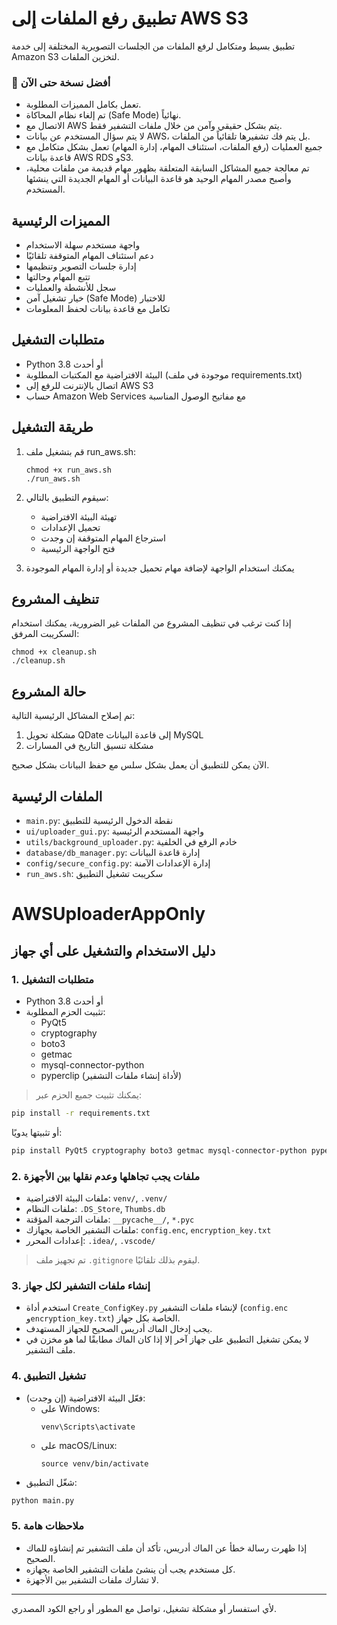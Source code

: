# تطبيق رفع الملفات إلى AWS S3

تطبيق بسيط ومتكامل لرفع الملفات من الجلسات التصويرية المختلفة إلى خدمة Amazon S3 لتخزين الملفات.

### 🚀 أفضل نسخة حتى الآن

- تعمل بكامل المميزات المطلوبة.
- تم إلغاء نظام المحاكاة (Safe Mode) نهائياً.
- الاتصال مع AWS يتم بشكل حقيقي وآمن من خلال ملفات التشفير فقط.
- لا يتم سؤال المستخدم عن بيانات AWS، بل يتم فك تشفيرها تلقائياً من الملفات.
- جميع العمليات (رفع الملفات، استئناف المهام، إدارة المهام) تعمل بشكل متكامل مع قاعدة بيانات AWS RDS وS3.
- تم معالجة جميع المشاكل السابقة المتعلقة بظهور مهام قديمة من ملفات محلية، وأصبح مصدر المهام الوحيد هو قاعدة البيانات أو المهام الجديدة التي ينشئها المستخدم.

## المميزات الرئيسية

- واجهة مستخدم سهلة الاستخدام
- دعم استئناف المهام المتوقفة تلقائيًا
- إدارة جلسات التصوير وتنظيمها
- تتبع المهام وحالتها
- سجل للأنشطة والعمليات
- خيار تشغيل آمن (Safe Mode) للاختبار
- تكامل مع قاعدة بيانات لحفظ المعلومات

## متطلبات التشغيل

- Python 3.8 أو أحدث
- البيئة الافتراضية مع المكتبات المطلوبة (موجودة في ملف requirements.txt)
- اتصال بالإنترنت للرفع إلى AWS S3
- حساب Amazon Web Services مع مفاتيح الوصول المناسبة

## طريقة التشغيل

1. قم بتشغيل ملف run_aws.sh:
   ```
   chmod +x run_aws.sh
   ./run_aws.sh
   ```

2. سيقوم التطبيق بالتالي:
   - تهيئة البيئة الافتراضية
   - تحميل الإعدادات
   - استرجاع المهام المتوقفة إن وجدت
   - فتح الواجهة الرئيسية

3. يمكنك استخدام الواجهة لإضافة مهام تحميل جديدة أو إدارة المهام الموجودة

## تنظيف المشروع

إذا كنت ترغب في تنظيف المشروع من الملفات غير الضرورية، يمكنك استخدام السكريبت المرفق:
```
chmod +x cleanup.sh
./cleanup.sh
```

## حالة المشروع

تم إصلاح المشاكل الرئيسية التالية:
1. مشكلة تحويل QDate إلى قاعدة البيانات MySQL
2. مشكلة تنسيق التاريخ في المسارات

الآن يمكن للتطبيق أن يعمل بشكل سلس مع حفظ البيانات بشكل صحيح.

## الملفات الرئيسية

- `main.py`: نقطة الدخول الرئيسية للتطبيق
- `ui/uploader_gui.py`: واجهة المستخدم الرئيسية
- `utils/background_uploader.py`: خادم الرفع في الخلفية
- `database/db_manager.py`: إدارة قاعدة البيانات
- `config/secure_config.py`: إدارة الإعدادات الآمنة
- `run_aws.sh`: سكريبت تشغيل التطبيق

# AWSUploaderAppOnly

## دليل الاستخدام والتشغيل على أي جهاز

### 1. متطلبات التشغيل
- Python 3.8 أو أحدث
- تثبيت الحزم المطلوبة:
  - PyQt5
  - cryptography
  - boto3
  - getmac
  - mysql-connector-python
  - pyperclip (لأداة إنشاء ملفات التشفير)

> يمكنك تثبيت جميع الحزم عبر:
```bash
pip install -r requirements.txt
```
أو تثبيتها يدويًا:
```bash
pip install PyQt5 cryptography boto3 getmac mysql-connector-python pyperclip
```

### 2. ملفات يجب تجاهلها وعدم نقلها بين الأجهزة
- ملفات البيئة الافتراضية: `venv/`, `.venv/`
- ملفات النظام: `.DS_Store`, `Thumbs.db`
- ملفات الترجمة المؤقتة: `__pycache__/`, `*.pyc`
- ملفات التشفير الخاصة بجهازك: `config.enc`, `encryption_key.txt`
- إعدادات المحرر: `.idea/`, `.vscode/`

> تم تجهيز ملف `.gitignore` ليقوم بذلك تلقائيًا.

### 3. إنشاء ملفات التشفير لكل جهاز
- استخدم أداة `Create_ConfigKey.py` لإنشاء ملفات التشفير (`config.enc` و`encryption_key.txt`) الخاصة بكل جهاز.
- يجب إدخال الماك أدريس الصحيح للجهاز المستهدف.
- لا يمكن تشغيل التطبيق على جهاز آخر إلا إذا كان الماك مطابقًا لما هو مخزن في ملف التشفير.

### 4. تشغيل التطبيق
- فعّل البيئة الافتراضية (إن وجدت):
  - على Windows:
    ```
    venv\Scripts\activate
    ```
  - على macOS/Linux:
    ```
    source venv/bin/activate
    ```
- شغّل التطبيق:
```bash
python main.py
```

### 5. ملاحظات هامة
- إذا ظهرت رسالة خطأ عن الماك أدريس، تأكد أن ملف التشفير تم إنشاؤه للماك الصحيح.
- كل مستخدم يجب أن ينشئ ملفات التشفير الخاصة بجهازه.
- لا تشارك ملفات التشفير بين الأجهزة.

---

لأي استفسار أو مشكلة تشغيل، تواصل مع المطور أو راجع الكود المصدري. 